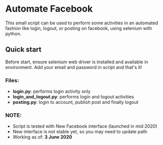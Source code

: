 Automate Facebook
=================

This small script can be used to perform some activities in an automated fashion like login, logout, or posting on facebook, using selenium with python.

Quick start
-----------

Before start, ensure selenium web driver is installed and available in environment. Add your email and password in script and that's it!

### Files:

  * **login.py**: performs login activity only
  * **login_and_logout.py**: performs login and logout activities
  * **posting.py**: login to account, publish post and finally logout

### NOTE:

  * Script is tested with New Facebook interface (launched in mid 2020)
  * New interface is not stable yet, so you may need to update path
  * Working as of: **3 June 2020**
  
